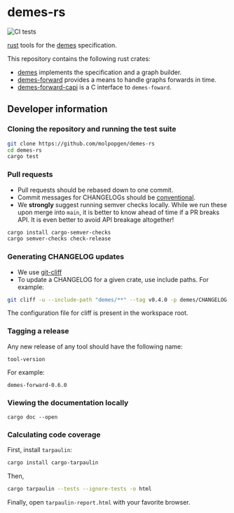 # demes-rs

![CI tests](https://github.com/molpopgen/demes-rs/workflows/CI/badge.svg)

[rust](https://www.rustlang.org) tools for the 
[demes](https://popsim-consortium.github.io/demes-spec-docs/main/introduction.html#sec-intro)
specification.

This repository contains the following rust crates:

* [demes](https://crates.io/crates/demes) implements the specification and a graph builder.
* [demes-forward](https://crates.io/crates/demes-forward) provides a means to handle graphs forwards in time.
* [demes-forward-capi](https://crates.io/crates/demes-forward-capi) is a C interface to `demes-foward`.

## Developer information

### Cloning the repository and running the test suite

```sh
git clone https://github.com/molpopgen/demes-rs
cd demes-rs
cargo test
```

### Pull requests

* Pull requests should be rebased down to one commit.
* Commit messages for CHANGELOGs should be
  [conventional](https://www.conventionalcommits.org/en/v1.0.0/).
* We **strongly** suggest running semver checks locally.
  While we run these upon merge into `main`, it is better to know
  ahead of time if a PR breaks API.   It is even better to
  avoid API breakage altogether!

```sh
cargo install cargo-semver-checks
cargo semver-checks check-release
```

### Generating CHANGELOG updates

* We use [git-cliff](https://github.com/orhun/git-cliff)
* To update a CHANGELOG for a given crate, use include paths.
  For example:

```sh
git cliff -u --include-path "demes/**" --tag v0.4.0 -p demes/CHANGELOG.md
```

The configuration file for cliff is present in the workspace root.

### Tagging a release

Any new release of any tool should have the following name:

```
tool-version
```

For example:

```
demes-forward-0.6.0
```

### Viewing the documentation locally

```
cargo doc --open
```

### Calculating code coverage

First, install `tarpaulin`:

```sh
cargo install cargo-tarpaulin
```

Then,

```sh
cargo tarpaulin --tests --ignore-tests -o html
```

Finally, open `tarpaulin-report.html` with your favorite browser.

